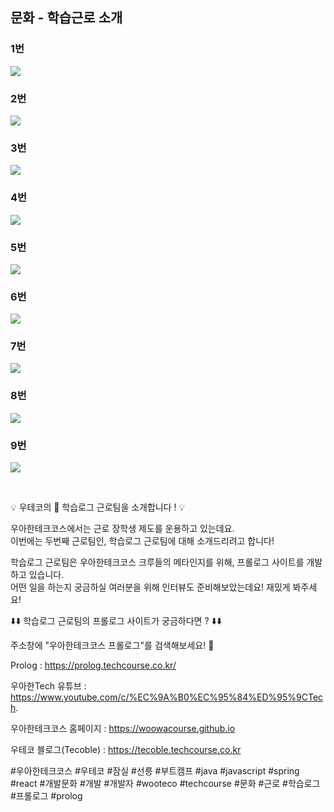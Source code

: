 ## 문화 - 학습근로 소개 

### 1번 

![](001.png)

### 2번

![](002.png)

### 3번

![](003.png)

### 4번

![](004.png)

### 5번

![](005.png)

### 6번

![](006.png)

### 7번

![](007.png)

### 8번

![](008.png)

### 9번

![](009.png)


<br>

💡 우테코의 📄 학습로그 근로팀을 소개합니다 ! 💡
 
우아한테크코스에서는 근로 장학생 제도를 운용하고 있는데요.   
이번에는 두번째 근로팀인, 학습로그 근로팀에 대해 소개드리려고 합니다!   

학습로그 근로팀은 우아한테크코스 크루들의 메타인지를 위해, 프롤로그 사이트를 개발하고 있습니다.   
어떤 일을 하는지 궁금하실 여러분을 위해 인터뷰도 준비해보았는데요! 재밌게 봐주세요!   

⬇️⬇️ 학습로그 근로팀의 프롤로그 사이트가 궁금하다면 ? ⬇️⬇️  

주소창에 "우아한테크코스 프롤로그"를 검색해보세요! 👏  

Prolog : https://prolog.techcourse.co.kr/ 
  
우아한Tech 유튜브 : https://www.youtube.com/c/%EC%9A%B0%EC%95%84%ED%95%9CTech. 

우아한테크코스 홈페이지 : https://woowacourse.github.io

우테코 블로그(Tecoble) : https://tecoble.techcourse.co.kr

#우아한테크코스 #우테코 #잠실 #선릉 #부트캠프 #java #javascript #spring #react #개발문화 #개발 #개발자 #wooteco #techcourse #문화 #근로 #학습로그 #프롤로그 #prolog
